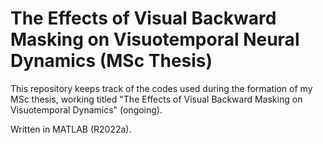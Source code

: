 # The Effects of Visual Backward Masking on Visuotemporal Neural Dynamics (MSc Thesis)

This repository keeps track of the codes used during the formation of my MSc thesis, working titled "The Effects of Visual Backward Masking on Visuotemporal Dynamics" (ongoing).

Written in MATLAB (R2022a).
